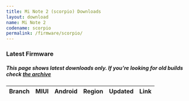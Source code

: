 ```yaml
---
title: Mi Note 2 (scorpio) Downloads
layout: download
name: Mi Note 2
codename: scorpio
permalink: /firmware/scorpio/
---
```


### Latest Firmware
##### This page shows latest downloads only. If you're looking for old builds check [the archive](/archive/firmware/scorpio/)


<div class="table-responsive-md" id="table-wrapper">
<table id="firmware" class="compact table table-striped table-hover table-sm">
    <thead class="thead-dark">
        <tr>
            <th>Branch</th>
            <th>MIUI</th>
            <th>Android</th>
            <th>Region</th>
            <th>Updated</th>
            <th>Link</th>
        </tr>
    </thead>
    <script>loadFirmwareDownloads('scorpio', 'latest')</script>
</table>
</div>
